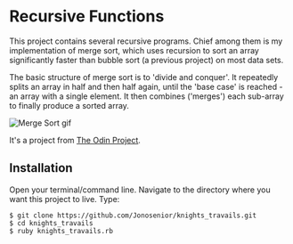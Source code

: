 # Recursive Functions

This project contains several recursive programs. Chief among them is my implementation of merge sort, which uses recursion to sort an array significantly faster than bubble sort (a previous project) on most data sets.

The basic structure of merge sort is to 'divide and conquer'. It repeatedly splits an array in half and then half again, until the 'base case' is reached - an array with a single element. It then combines ('merges') each sub-array to finally produce a sorted array.

![Merge Sort gif](https://upload.wikimedia.org/wikipedia/commons/c/cc/Merge-sort-example-300px.gif)

It's a project from [The Odin Project](https://www.theodinproject.com/courses/ruby-programming/lessons/recursion).

## Installation

Open your terminal/command line. Navigate to the directory where you want this project to live. Type:
```
$ git clone https://github.com/Jonosenior/knights_travails.git
$ cd knights_travails
$ ruby knights_travails.rb
```
